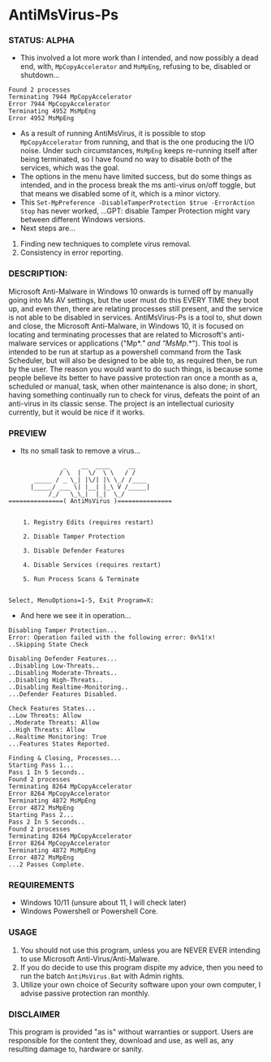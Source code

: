 # AntiMsVirus-Ps

### STATUS: ALPHA
- This involved a lot more work than I intended, and now possibly a dead end, with, `MpCopyAccelerator` and `MsMpEng`, refusing to be, disabled or shutdown...
```
Found 2 processes
Terminating 7944 MpCopyAccelerator
Error 7944 MpCopyAccelerator
Terminating 4952 MsMpEng
Error 4952 MsMpEng
```
- As a result of running AntiMsVirus, it is possible to stop `MpCopyAccelerator` from running, and that is the one producing the I/O noise. Under such circumstances, `MsMpEng` keeps re-running itself after being terminated, so I have found no way to disable both of the services, which was the goal.
- The options in the menu have limited success, but do some things as intended, and in the process break the ms anti-virus on/off toggle, but that means we disabled some of it, which is a minor victory. 
- This `Set-MpPreference -DisableTamperProtection $true -ErrorAction Stop` has never worked, ...GPT: disable Tamper Protection might vary between different Windows versions. 
- Next steps are...
1. Finding new techniques to complete virus removal.
2. Consistency in error reporting.

### DESCRIPTION:
Microsoft Anti-Malware in Windows 10 onwards is turned off by manually going into Ms AV settings, but the user must do this EVERY TIME they boot up, and even then, there are relating processes still present, and the service is not able to be disabled in services. AntiMsVirus-Ps is a tool to, shut down and close, the Microsoft Anti-Malware, in Windows 10, it is focused on locating and terminating processes that are related to Microsoft's anti-malware services or applications ("Mp*.*" and "MsMp*.*"). This tool is intended to be run at startup as a powershell command from the Task Scheduler, but will also be designed to be able to, as required then, be run by the user. The reason you would want to do such things, is because some people believe its better to have passive protection ran once a month as a, scheduled or manual, task, when other maintenance is also done; in short, having something continually run to check for virus, defeats the point of an anti-virus in its classic sense. The project is an intellectual curiosity currently, but it would be nice if it works. 

### PREVIEW
- Its no small task to remove a virus...
```
               _    __  ____     __
              / \  |  \/  \ \   / /
       _____ / _ \_| |\/| |\ \_/ /____
      |_____/ ___ \| |__| |_\ V /_____|
           /_/   \_\_|  |_|  \_/
===============( AntiMsVirus )===============


    1. Registry Edits (requires restart)

    2. Disable Tamper Protection

    3. Disable Defender Features

    4. Disable Services (requires restart)

    5. Run Process Scans & Terminate


Select, MenuOptions=1-5, Exit Program=X:

```
- And here we see it in operation...
```
Disabling Tamper Protection...
Error: Operation failed with the following error: 0x%1!x!
..Skipping State Check

Disabling Defender Features...
..Disabling Low-Threats..
..Disabling Moderate-Threats..
..Disabling High-Threats..
..Disabling Realtime-Monitoring..
...Defender Features Disabled.

Check Features States...
..Low Threats: Allow
..Moderate Threats: Allow
..High Threats: Allow
..Realtime Monitoring: True
...Features States Reported.

Finding & Closing, Processes...
Starting Pass 1...
Pass 1 In 5 Seconds..
Found 2 processes
Terminating 8264 MpCopyAccelerator
Error 8264 MpCopyAccelerator
Terminating 4872 MsMpEng
Error 4872 MsMpEng
Starting Pass 2...
Pass 2 In 5 Seconds..
Found 2 processes
Terminating 8264 MpCopyAccelerator
Error 8264 MpCopyAccelerator
Terminating 4872 MsMpEng
Error 4872 MsMpEng
...2 Passes Complete.
```

### REQUIREMENTS
- Windows 10/11 (unsure about 11, I will check later)
- Windows Powershell or Powershell Core.

### USAGE
1. You should not use this program, unless you are NEVER EVER intending to use Microsoft Anti-Virus/Anti-Malware.  
2. If you do decide to use this program dispite my advice, then you need to run the batch `AntiMsVirus.Bat` with Admin rights.
3. Utilize your own choice of Security software upon your own computer, I advise passive protection ran monthly.

### DISCLAIMER
This program is provided "as is" without warranties or support. Users are responsible for the content they, download and use, as well as, any resulting damage to, hardware or sanity.
